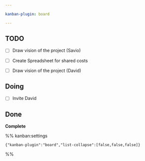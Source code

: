 ```yaml
---

kanban-plugin: board

---
```


## TODO

- [ ] Draw vision of the project (Savio)
- [ ] Create Spreadsheet for shared costs
- [ ] Draw vision of the project (David)


## Doing

- [ ] Invite David


## Done

**Complete**




%% kanban:settings
```
{"kanban-plugin":"board","list-collapse":[false,false,false]}
```
%%